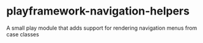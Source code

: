 # playframework-navigation-helpers
A small play module that adds support for rendering navigation menus from case classes
